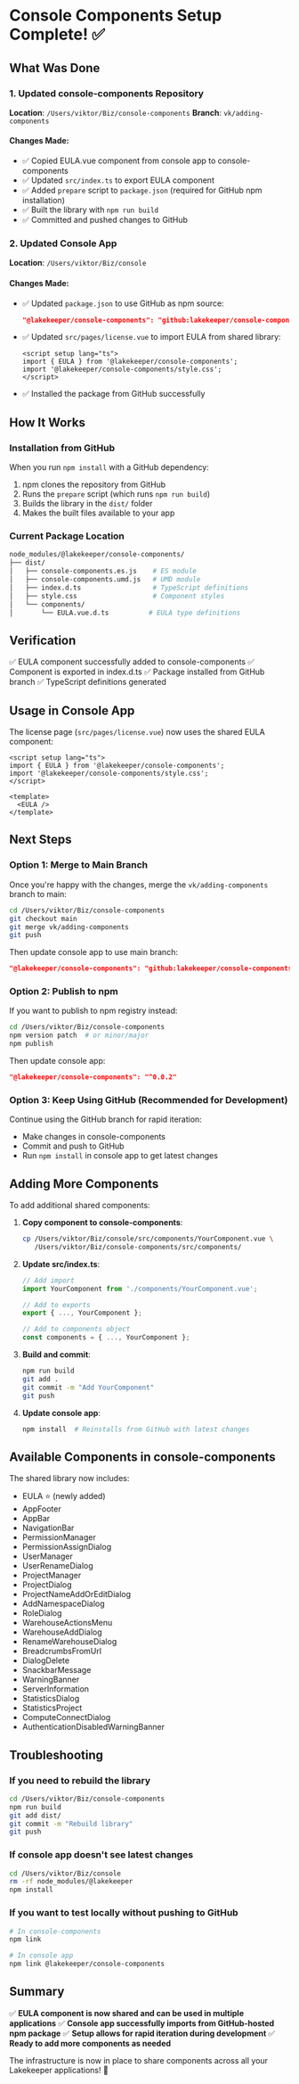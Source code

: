 # Console Components Setup Complete! ✅

## What Was Done

### 1. Updated console-components Repository

**Location**: `/Users/viktor/Biz/console-components`
**Branch**: `vk/adding-components`

#### Changes Made:

- ✅ Copied EULA.vue component from console app to console-components
- ✅ Updated `src/index.ts` to export EULA component
- ✅ Added `prepare` script to `package.json` (required for GitHub npm installation)
- ✅ Built the library with `npm run build`
- ✅ Committed and pushed changes to GitHub

### 2. Updated Console App

**Location**: `/Users/viktor/Biz/console`

#### Changes Made:

- ✅ Updated `package.json` to use GitHub as npm source:
  ```json
  "@lakekeeper/console-components": "github:lakekeeper/console-components#vk/adding-components"
  ```
- ✅ Updated `src/pages/license.vue` to import EULA from shared library:
  ```vue
  <script setup lang="ts">
  import { EULA } from '@lakekeeper/console-components';
  import '@lakekeeper/console-components/style.css';
  </script>
  ```
- ✅ Installed the package from GitHub successfully

## How It Works

### Installation from GitHub

When you run `npm install` with a GitHub dependency:

1. npm clones the repository from GitHub
2. Runs the `prepare` script (which runs `npm run build`)
3. Builds the library in the `dist/` folder
4. Makes the built files available to your app

### Current Package Location

```bash
node_modules/@lakekeeper/console-components/
├── dist/
│   ├── console-components.es.js    # ES module
│   ├── console-components.umd.js   # UMD module
│   ├── index.d.ts                  # TypeScript definitions
│   ├── style.css                   # Component styles
│   └── components/
│       └── EULA.vue.d.ts          # EULA type definitions
```

## Verification

✅ EULA component successfully added to console-components
✅ Component is exported in index.d.ts
✅ Package installed from GitHub branch
✅ TypeScript definitions generated

## Usage in Console App

The license page (`src/pages/license.vue`) now uses the shared EULA component:

```vue
<script setup lang="ts">
import { EULA } from '@lakekeeper/console-components';
import '@lakekeeper/console-components/style.css';
</script>

<template>
  <EULA />
</template>
```

## Next Steps

### Option 1: Merge to Main Branch

Once you're happy with the changes, merge the `vk/adding-components` branch to main:

```bash
cd /Users/viktor/Biz/console-components
git checkout main
git merge vk/adding-components
git push
```

Then update console app to use main branch:

```json
"@lakekeeper/console-components": "github:lakekeeper/console-components"
```

### Option 2: Publish to npm

If you want to publish to npm registry instead:

```bash
cd /Users/viktor/Biz/console-components
npm version patch  # or minor/major
npm publish
```

Then update console app:

```json
"@lakekeeper/console-components": "^0.0.2"
```

### Option 3: Keep Using GitHub (Recommended for Development)

Continue using the GitHub branch for rapid iteration:

- Make changes in console-components
- Commit and push to GitHub
- Run `npm install` in console app to get latest changes

## Adding More Components

To add additional shared components:

1. **Copy component to console-components**:

   ```bash
   cp /Users/viktor/Biz/console/src/components/YourComponent.vue \
      /Users/viktor/Biz/console-components/src/components/
   ```

2. **Update src/index.ts**:

   ```typescript
   // Add import
   import YourComponent from './components/YourComponent.vue';

   // Add to exports
   export { ..., YourComponent };

   // Add to components object
   const components = { ..., YourComponent };
   ```

3. **Build and commit**:

   ```bash
   npm run build
   git add .
   git commit -m "Add YourComponent"
   git push
   ```

4. **Update console app**:
   ```bash
   npm install  # Reinstalls from GitHub with latest changes
   ```

## Available Components in console-components

The shared library now includes:

- EULA ⭐ (newly added)
- AppFooter
- AppBar
- NavigationBar
- PermissionManager
- PermissionAssignDialog
- UserManager
- UserRenameDialog
- ProjectManager
- ProjectDialog
- ProjectNameAddOrEditDialog
- AddNamespaceDialog
- RoleDialog
- WarehouseActionsMenu
- WarehouseAddDialog
- RenameWarehouseDialog
- BreadcrumbsFromUrl
- DialogDelete
- SnackbarMessage
- WarningBanner
- ServerInformation
- StatisticsDialog
- StatisticsProject
- ComputeConnectDialog
- AuthenticationDisabledWarningBanner

## Troubleshooting

### If you need to rebuild the library

```bash
cd /Users/viktor/Biz/console-components
npm run build
git add dist/
git commit -m "Rebuild library"
git push
```

### If console app doesn't see latest changes

```bash
cd /Users/viktor/Biz/console
rm -rf node_modules/@lakekeeper
npm install
```

### If you want to test locally without pushing to GitHub

```bash
# In console-components
npm link

# In console app
npm link @lakekeeper/console-components
```

## Summary

✅ **EULA component is now shared and can be used in multiple applications**
✅ **Console app successfully imports from GitHub-hosted npm package**
✅ **Setup allows for rapid iteration during development**
✅ **Ready to add more components as needed**

The infrastructure is now in place to share components across all your Lakekeeper applications! 🎉

